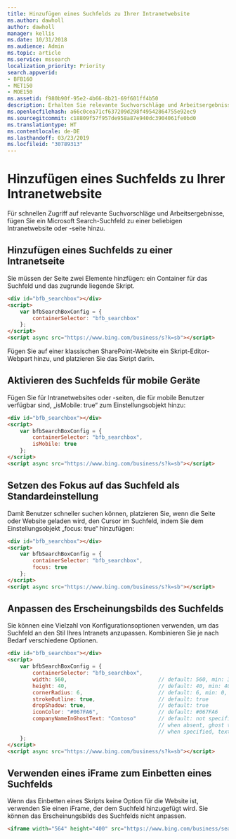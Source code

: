 ```yaml
---
title: Hinzufügen eines Suchfelds zu Ihrer Intranetwebsite
ms.author: dawholl
author: dawholl
manager: kellis
ms.date: 10/31/2018
ms.audience: Admin
ms.topic: article
ms.service: mssearch
localization_priority: Priority
search.appverid:
- BFB160
- MET150
- MOE150
ms.assetid: f980b90f-95e2-4b66-8b21-69f601ff4b50
description: Erhalten Sie relevante Suchvorschläge und Arbeitsergebnisser schneller, indem Sie ein Microsoft Search-Suchfeld zu einer Intranetwebsite oder -seite hinzufügen.
ms.openlocfilehash: a66c0cea71cf637209d298f49542864755e92ec9
ms.sourcegitcommit: c18809f57f957de958a87e940dc3904061fe0bd0
ms.translationtype: HT
ms.contentlocale: de-DE
ms.lasthandoff: 03/23/2019
ms.locfileid: "30789313"
---
```

# <a name="add-a-search-box-to-your-intranet-site"></a>Hinzufügen eines Suchfelds zu Ihrer Intranetwebsite

Für schnellen Zugriff auf relevante Suchvorschläge und Arbeitsergebnisse, fügen Sie ein Microsoft Search-Suchfeld zu einer beliebigen Intranetwebsite oder -seite hinzu.
  
## <a name="add-a-search-box-to-an-intranet-page"></a>Hinzufügen eines Suchfelds zu einer Intranetseite

Sie müssen der Seite zwei Elemente hinzfügen: ein Container für das Suchfeld und das zugrunde liegende Skript.
  
```html
<div id="bfb_searchbox"></div>
<script>
    var bfbSearchBoxConfig = {
        containerSelector: "bfb_searchbox"
    };
</script>
<script async src="https://www.bing.com/business/s?k=sb"></script>
```

Fügen Sie auf einer klassischen SharePoint-Website ein Skript-Editor-Webpart hinzu, und platzieren Sie das Skript darin.
  
## <a name="enable-the-search-box-for-mobile"></a>Aktivieren des Suchfelds für mobile Geräte

Fügen Sie für Intranetwebsites oder -seiten, die für mobile Benutzer verfügbar sind, „isMobile: true“ zum Einstellungsobjekt hinzu:
  
```html
<div id="bfb_searchbox"></div>
<script>
    var bfbSearchBoxConfig = {
        containerSelector: "bfb_searchbox", 
        isMobile: true
    };
</script>
<script async src="https://www.bing.com/business/s?k=sb"></script>
```

## <a name="put-focus-on-the-search-box-by-default"></a>Setzen des Fokus auf das Suchfeld als Standardeinstellung

Damit Benutzer schneller suchen können, platzieren Sie, wenn die Seite oder Website geladen wird, den Cursor im Suchfeld, indem Sie dem Einstellungsobjekt „focus: true“ hinzufügen:
  
```html
<div id="bfb_searchbox"></div>
<script>
    var bfbSearchBoxConfig = {
        containerSelector: "bfb_searchbox",
        focus: true
    };
</script>
<script async src="https://www.bing.com/business/s?k=sb"></script>
```

## <a name="customize-the-appearance-of-the-search-box"></a>Anpassen des Erscheinungsbilds des Suchfelds 

Sie können eine Vielzahl von Konfigurationsoptionen verwenden, um das Suchfeld an den Stil Ihres Intranets anzupassen. Kombinieren Sie je nach Bedarf verschiedene Optionen.

```html
<div id="bfb_searchbox"></div>
<script>
    var bfbSearchBoxConfig = {
        containerSelector: "bfb_searchbox",
        width: 560,                             // default: 560, min: 360, max: 650
        height: 40,                             // default: 40, min: 40, max: 72
        cornerRadius: 6,                        // default: 6, min: 0, max: 25                                   
        strokeOutline: true,                    // default: true
        dropShadow: true,                       // default: true
        iconColor: "#067FA6",                   // default: #067FA6
        companyNameInGhostText: "Contoso"       // default: not specified
                                                // when absent, ghost text will be "Search work and the web"
                                                // when specified, text will be "Search the web and [Contoso]"
    };
</script>
<script async src="https://www.bing.com/business/s?k=sb"></script>
```

## <a name="use-an-iframe-to-embed-a-search-box"></a>Verwenden eines iFrame zum Einbetten eines Suchfelds

Wenn das Einbetten eines Skripts keine Option für die Website ist, verwenden Sie einen iFrame, der dem Suchfeld hinzugefügt wird. Sie können das Erscheinungsbilds des Suchfelds nicht anpassen.
  
```html
<iframe width="564" height="400" src="https://www.bing.com/business/searchbox"></iframe>
```
